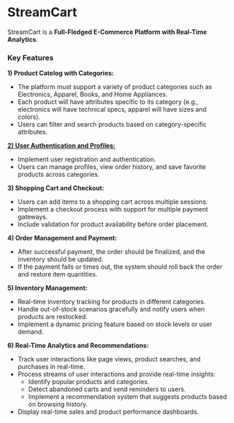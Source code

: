 # StreamCart

StreamCart is a **Full-Fledged E-Commerce Platform with Real-Time Analytics**.

### Key Features
**1) Product Catelog with Categories:**
- The platform must support a variety of product categories such as Electronics, Apparel, Books, and Home Appliances.
- Each product will have attributes specific to its category (e.g., electronics will have technical specs, apparel will have sizes and colors).
- Users can filter and search products based on category-specific attributes.

[**2) User Authentication and Profiles:**](./user-service/README.md)
- Implement user registration and authentication.
- Users can manage profiles, view order history, and save favorite products across categories.

**3) Shopping Cart and Checkout:**
- Users can add items to a shopping cart across multiple sessions.
- Implement a checkout process with support for multiple payment gateways.
- Include validation for product availability before order placement.

**4) Order Management and Payment:**
- After successful payment, the order should be finalized, and the inventory should be updated. 
- If the payment fails or times out, the system should roll back the order and restore item quantities.

**5) Inventory Management:**
- Real-time inventory tracking for products in different categories.
- Handle out-of-stock scenarios gracefully and notify users when products are restocked.
- Implement a dynamic pricing feature based on stock levels or user demand.

**6) Real-Time Analytics and Recommendations:**
- Track user interactions like page views, product searches, and purchases in real-time.
- Process streams of user interactions and provide real-time insights:
    - Identify popular products and categories.
    - Detect abandoned carts and send reminders to users.
    - Implement a recommendation system that suggests products based on browsing history.
- Display real-time sales and product performance dashboards.


